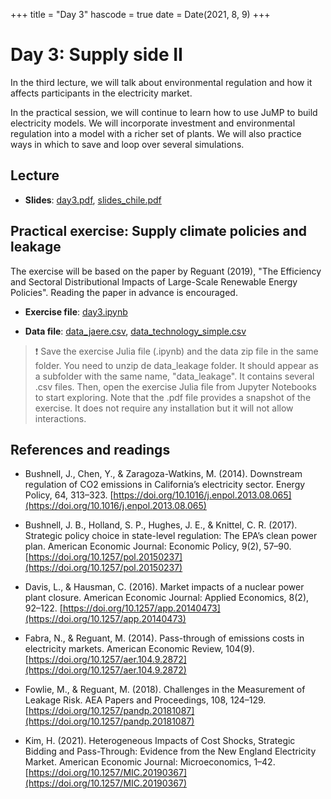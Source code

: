 +++
title = "Day 3"
hascode = true
date = Date(2021, 8, 9)
+++

# Day 3: Supply side II

In the third lecture, we will talk about environmental regulation and how it affects participants in the electricity market. 

In the practical session, we will continue to learn how to use JuMP to build electricity models. We will incorporate investment and environmental regulation into a model with a richer set of plants. We will also practice ways in which to save and loop over several simulations.

## Lecture

* **Slides**: [day3.pdf](/materials/day3/day3.pdf), [slides_chile.pdf](/materials/day3/slides_chile.pdf)

## Practical exercise: Supply climate policies and leakage

The exercise will be based on the paper by Reguant (2019), "The Efficiency and Sectoral Distributional Impacts of Large-Scale Renewable Energy Policies". Reading the paper in advance is encouraged.

* **Exercise file**: [day3.ipynb](/materials/day3/day3.ipynb)
  
* **Data file**: [data_jaere.csv](/materials/day2/data_jaere_500.csv), [data\_technology\_simple.csv](/materials/day2/data_technology_simple.csv)

<!-- ## Homework -->
> :exclamation: Save the exercise Julia file (.ipynb) and the data zip file in the same folder. You need to unzip de data\_leakage folder. It should appear as a subfolder with the same name, "data\_leakage". It contains several .csv files. Then, open the exercise Julia file from Jupyter Notebooks to start exploring. 
Note that the .pdf file provides a snapshot of the exercise. It does not require any installation but it will not allow interactions.

## References and readings

* Bushnell, J., Chen, Y., & Zaragoza-Watkins, M. (2014). Downstream regulation of CO2 emissions in California’s electricity sector. Energy Policy, 64, 313–323. [https://doi.org/10.1016/j.enpol.2013.08.065](https://doi.org/10.1016/j.enpol.2013.08.065)

* Bushnell, J. B., Holland, S. P., Hughes, J. E., & Knittel, C. R. (2017). Strategic policy choice in state-level regulation: The EPA’s clean power plan. American Economic Journal: Economic Policy, 9(2), 57–90. [https://doi.org/10.1257/pol.20150237](https://doi.org/10.1257/pol.20150237)

* Davis, L., & Hausman, C. (2016). Market impacts of a nuclear power plant closure. American Economic Journal: Applied Economics, 8(2), 92–122. [https://doi.org/10.1257/app.20140473](https://doi.org/10.1257/app.20140473)

* Fabra, N., & Reguant, M. (2014). Pass-through of emissions costs in electricity markets. American Economic Review, 104(9). [https://doi.org/10.1257/aer.104.9.2872](https://doi.org/10.1257/aer.104.9.2872)

* Fowlie, M., & Reguant, M. (2018). Challenges in the Measurement of Leakage Risk. AEA Papers and Proceedings, 108, 124–129. [https://doi.org/10.1257/pandp.20181087](https://doi.org/10.1257/pandp.20181087)

* Kim, H. (2021). Heterogeneous Impacts of Cost Shocks, Strategic Bidding and Pass-Through: Evidence from the New England Electricity Market. American Economic Journal: Microeconomics, 1–42. [https://doi.org/10.1257/MIC.20190367](https://doi.org/10.1257/MIC.20190367)
